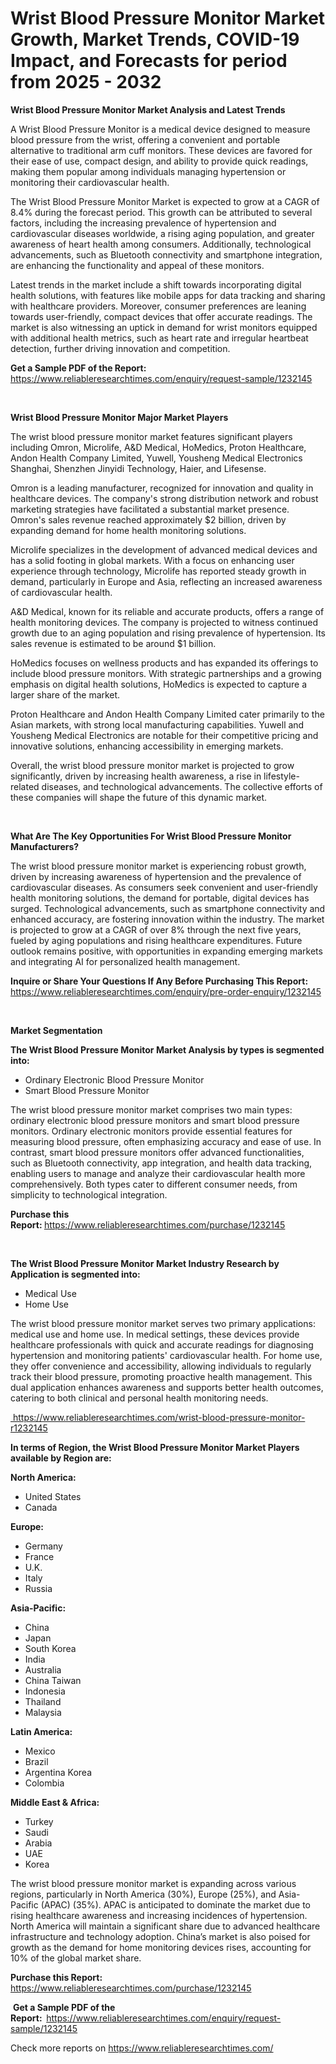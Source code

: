 <p><h1>Wrist Blood Pressure Monitor Market Growth, Market Trends, COVID-19 Impact, and Forecasts for period from 2025 - 2032</h1></p><p><strong>Wrist Blood Pressure Monitor Market Analysis and Latest Trends</strong></p>
<p><p>A Wrist Blood Pressure Monitor is a medical device designed to measure blood pressure from the wrist, offering a convenient and portable alternative to traditional arm cuff monitors. These devices are favored for their ease of use, compact design, and ability to provide quick readings, making them popular among individuals managing hypertension or monitoring their cardiovascular health.</p><p>The Wrist Blood Pressure Monitor Market is expected to grow at a CAGR of 8.4% during the forecast period. This growth can be attributed to several factors, including the increasing prevalence of hypertension and cardiovascular diseases worldwide, a rising aging population, and greater awareness of heart health among consumers. Additionally, technological advancements, such as Bluetooth connectivity and smartphone integration, are enhancing the functionality and appeal of these monitors.</p><p>Latest trends in the market include a shift towards incorporating digital health solutions, with features like mobile apps for data tracking and sharing with healthcare providers. Moreover, consumer preferences are leaning towards user-friendly, compact devices that offer accurate readings. The market is also witnessing an uptick in demand for wrist monitors equipped with additional health metrics, such as heart rate and irregular heartbeat detection, further driving innovation and competition.</p></p>
<p><strong>Get a Sample PDF of the Report:&nbsp;</strong> <a href="https://www.reliableresearchtimes.com/enquiry/request-sample/1232145?utm_campaign=3315&utm_medium=2&utm_source=Github&utm_content=ia&utm_term=11042025&utm_id=wrist-blood-pressure-monitor">https://www.reliableresearchtimes.com/enquiry/request-sample/1232145</a></p>
<p>&nbsp;</p>
<p><strong>Wrist Blood Pressure Monitor Major Market Players</strong></p>
<p><p>The wrist blood pressure monitor market features significant players including Omron, Microlife, A&D Medical, HoMedics, Proton Healthcare, Andon Health Company Limited, Yuwell, Yousheng Medical Electronics Shanghai, Shenzhen Jinyidi Technology, Haier, and Lifesense. </p><p>Omron is a leading manufacturer, recognized for innovation and quality in healthcare devices. The company's strong distribution network and robust marketing strategies have facilitated a substantial market presence. Omron's sales revenue reached approximately $2 billion, driven by expanding demand for home health monitoring solutions.</p><p>Microlife specializes in the development of advanced medical devices and has a solid footing in global markets. With a focus on enhancing user experience through technology, Microlife has reported steady growth in demand, particularly in Europe and Asia, reflecting an increased awareness of cardiovascular health.</p><p>A&D Medical, known for its reliable and accurate products, offers a range of health monitoring devices. The company is projected to witness continued growth due to an aging population and rising prevalence of hypertension. Its sales revenue is estimated to be around $1 billion.</p><p>HoMedics focuses on wellness products and has expanded its offerings to include blood pressure monitors. With strategic partnerships and a growing emphasis on digital health solutions, HoMedics is expected to capture a larger share of the market.</p><p>Proton Healthcare and Andon Health Company Limited cater primarily to the Asian markets, with strong local manufacturing capabilities. Yuwell and Yousheng Medical Electronics are notable for their competitive pricing and innovative solutions, enhancing accessibility in emerging markets.</p><p>Overall, the wrist blood pressure monitor market is projected to grow significantly, driven by increasing health awareness, a rise in lifestyle-related diseases, and technological advancements. The collective efforts of these companies will shape the future of this dynamic market.</p></p>
<p>&nbsp;</p>
<p><strong>What Are The Key Opportunities For Wrist Blood Pressure Monitor Manufacturers?</strong></p>
<p><p>The wrist blood pressure monitor market is experiencing robust growth, driven by increasing awareness of hypertension and the prevalence of cardiovascular diseases. As consumers seek convenient and user-friendly health monitoring solutions, the demand for portable, digital devices has surged. Technological advancements, such as smartphone connectivity and enhanced accuracy, are fostering innovation within the industry. The market is projected to grow at a CAGR of over 8% through the next five years, fueled by aging populations and rising healthcare expenditures. Future outlook remains positive, with opportunities in expanding emerging markets and integrating AI for personalized health management.</p></p>
<p><strong>Inquire or Share Your Questions If Any Before Purchasing This Report:</strong> <a href="https://www.reliableresearchtimes.com/enquiry/pre-order-enquiry/1232145?utm_campaign=3315&utm_medium=2&utm_source=Github&utm_content=ia&utm_term=11042025&utm_id=wrist-blood-pressure-monitor">https://www.reliableresearchtimes.com/enquiry/pre-order-enquiry/1232145</a></p>
<p>&nbsp;</p>
<p><strong>Market Segmentation</strong></p>
<p><strong>The Wrist Blood Pressure Monitor Market Analysis by types is segmented into:</strong></p>
<p><ul><li>Ordinary Electronic Blood Pressure Monitor</li><li>Smart Blood Pressure Monitor</li></ul></p>
<p><p>The wrist blood pressure monitor market comprises two main types: ordinary electronic blood pressure monitors and smart blood pressure monitors. Ordinary electronic monitors provide essential features for measuring blood pressure, often emphasizing accuracy and ease of use. In contrast, smart blood pressure monitors offer advanced functionalities, such as Bluetooth connectivity, app integration, and health data tracking, enabling users to manage and analyze their cardiovascular health more comprehensively. Both types cater to different consumer needs, from simplicity to technological integration.</p></p>
<p><strong>Purchase this Report:&nbsp;</strong><a href="https://www.reliableresearchtimes.com/purchase/1232145?utm_campaign=3315&utm_medium=2&utm_source=Github&utm_content=ia&utm_term=11042025&utm_id=wrist-blood-pressure-monitor">https://www.reliableresearchtimes.com/purchase/1232145</a></p>
<p>&nbsp;</p>
<p><strong>The Wrist Blood Pressure Monitor Market Industry Research by Application is segmented into:</strong></p>
<p><ul><li>Medical Use</li><li>Home Use</li></ul></p>
<p><p>The wrist blood pressure monitor market serves two primary applications: medical use and home use. In medical settings, these devices provide healthcare professionals with quick and accurate readings for diagnosing hypertension and monitoring patients' cardiovascular health. For home use, they offer convenience and accessibility, allowing individuals to regularly track their blood pressure, promoting proactive health management. This dual application enhances awareness and supports better health outcomes, catering to both clinical and personal health monitoring needs.</p></p>
<p><a href="https://www.reliableresearchtimes.com/wrist-blood-pressure-monitor-r1232145?utm_campaign=3315&utm_medium=2&utm_source=Github&utm_content=ia&utm_term=11042025&utm_id=wrist-blood-pressure-monitor">&nbsp;https://www.reliableresearchtimes.com/wrist-blood-pressure-monitor-r1232145</a></p>
<p><strong>In terms of Region, the Wrist Blood Pressure Monitor Market Players available by Region are:</strong></p>
<p>
    <p> <strong> North America: </strong>
        <ul>
            <li>United States</li>
            <li>Canada</li>
        </ul>
        </p> 
    <p> <strong> Europe: </strong>
        <ul>
            <li>Germany</li>
            <li>France</li>
            <li>U.K.</li>
            <li>Italy</li>
            <li>Russia</li>
        </ul>
        </p> 
    <p> <strong> Asia-Pacific: </strong>
        <ul>
            <li>China</li>
            <li>Japan</li>
            <li>South Korea</li>
            <li>India</li>
            <li>Australia</li>
            <li>China Taiwan</li>
            <li>Indonesia</li>
            <li>Thailand</li>
            <li>Malaysia</li>
        </ul>
        </p> 
    <p> <strong> Latin America: </strong>
        <ul>
            <li>Mexico</li>
            <li>Brazil</li>
            <li>Argentina Korea</li>
            <li>Colombia</li>
        </ul>
        </p> 
    <p> <strong> Middle East & Africa: </strong>
        <ul>
            <li>Turkey</li>
            <li>Saudi</li>
            <li>Arabia</li>
            <li>UAE</li>
            <li>Korea</li>
        </ul>
    </p>
    </p>
<p><p>The wrist blood pressure monitor market is expanding across various regions, particularly in North America (30%), Europe (25%), and Asia-Pacific (APAC) (35%). APAC is anticipated to dominate the market due to rising healthcare awareness and increasing incidences of hypertension. North America will maintain a significant share due to advanced healthcare infrastructure and technology adoption. China’s market is also poised for growth as the demand for home monitoring devices rises, accounting for 10% of the global market share.</p></p>
<p><strong>Purchase this Report: </strong><a href="https://www.reliableresearchtimes.com/purchase/1232145?utm_campaign=3315&utm_medium=2&utm_source=Github&utm_content=ia&utm_term=11042025&utm_id=wrist-blood-pressure-monitor">https://www.reliableresearchtimes.com/purchase/1232145</a></p>
<p>&nbsp;<strong>Get a Sample PDF of the Report:&nbsp;&nbsp;</strong><a href="https://www.reliableresearchtimes.com/enquiry/request-sample/1232145?utm_campaign=3315&utm_medium=2&utm_source=Github&utm_content=ia&utm_term=11042025&utm_id=wrist-blood-pressure-monitor">https://www.reliableresearchtimes.com/enquiry/request-sample/1232145</a></p>
<p><strong></strong></p>
<p>Check more reports on <a href="https://www.reliableresearchtimes.com/?utm_campaign=3315&utm_medium=2&utm_source=Github&utm_content=ia&utm_term=11042025&utm_id=wrist-blood-pressure-monitor">https://www.reliableresearchtimes.com/</a></p>